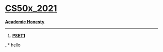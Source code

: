 # **[CS50x_2021](https://cs50.harvard.edu/x/2021/)**
**[Academic Honesty](https://cs50.harvard.edu/x/2021/honesty/)**
***
1. [**PSET1**](https://github.com/moabdrabou/CS50x_2021/tree/main/PSET1)

..* [hello](https://github.com/moabdrabou/CS50x_2021/blob/main/PSET1/hello.c)
